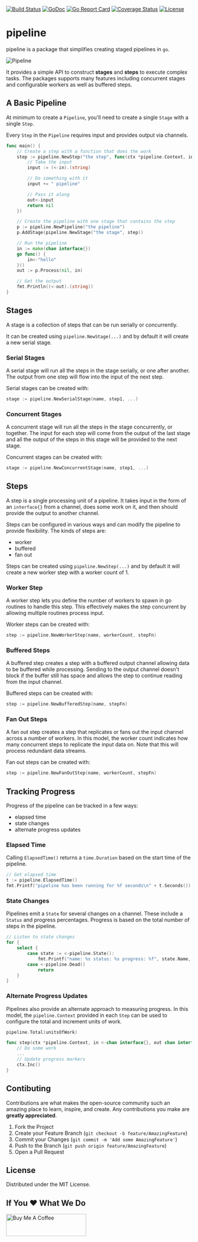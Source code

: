 [![Build Status](https://travis-ci.org/pokanop/pipeline.svg?branch=master)](https://travis-ci.org/pokanop/pipeline)
[![GoDoc](https://godoc.org/github.com/pokanop/pipeline?status.svg)](https://godoc.org/github.com/pokanop/pipeline)
[![Go Report Card](https://goreportcard.com/badge/github.com/pokanop/pipeline)](https://goreportcard.com/report/github.com/pokanop/pipeline)
[![Coverage Status](https://coveralls.io/repos/github/pokanop/pipeline/badge.svg?branch=master)](https://coveralls.io/github/pokanop/pipeline?branch=master)
[![License](https://img.shields.io/badge/license-MIT-blue.svg)](https://github.com/containous/traefik/blob/master/LICENSE.md)

# pipeline

pipeline is a package that simplifies creating staged pipelines in `go`.

![Pipeline](/images/pipeline.png)

It provides a simple API to construct **stages** and **steps** to execute complex tasks. The packages supports many features including concurrent stages and configurable workers as well as buffered steps.

## A Basic Pipeline

At minimum to create a `Pipeline`, you'll need to create a single `Stage` with a single `Step`.

Every `Step` in the `Pipeline` requires input and provides output via channels.

```go
func main() {
    // Create a step with a function that does the work
    step := pipeline.NewStep("the step", func(ctx *pipeline.Context, in <-chan interface{}, out chan interface{}) error {
        // Take the input
        input := (<-in).(string)

        // Do something with it
        input += " pipeline"

        // Pass it along
        out<-input
        return nil
    })

    // Create the pipeline with one stage that contains the step
    p := pipeline.NewPipeline("the pipeline")
    p.AddStage(pipeline.NewStage("the stage", step))

    // Run the pipeline
    in := make(chan interface{})
    go func() {
        in<-"hello"
    }()
    out := p.Process(nil, in)

    // Get the output
    fmt.Println((<-out).(string))
}
```

## Stages

A stage is a collection of steps that can be run serially or concurrently.

It can be created using `pipeline.NewStage(...)` and by default it will create a new serial stage.

### Serial Stages

A serial stage will run all the steps in the stage serially, or one after another. The output from one step will flow into the input of the next step.

Serial stages can be created with:

```go
stage := pipeline.NewSerialStage(name, step1, ...)
```

### Concurrent Stages

A concurrent stage will run all the steps in the stage concurrently, or together. The input for each step will come from the output of the last stage and all the output of the steps in this stage will be provided to the next stage.

Concurrent stages can be created with:

```go
stage := pipeline.NewConcurrentStage(name, step1, ...)
```

## Steps

A step is a single processing unit of a pipeline. It takes input in the form of an `interface{}` from a channel, does some work on it, and then should provide the output to another channel.

Steps can be configured in various ways and can modify the pipeline to provide flexibility. The kinds of steps are:

- worker
- buffered
- fan out

Steps can be created using `pipeline.NewStep(...)` and by default it will create a new worker step with a worker count of 1.

### Worker Step

A worker step lets you define the number of workers to spawn in go routines to handle this step. This effectively makes the step concurrent by allowing multiple routines process input.

Worker steps can be created with:

```go
step := pipeline.NewWorkerStep(name, workerCount, stepFn)
```

### Buffered Steps

A buffered step creates a step with a buffered output channel allowing data to be buffered while processing. Sending to the output channel doesn't block if the buffer still has space and allows the step to continue reading from the input channel.

Buffered steps can be created with:

```go
step := pipeline.NewBufferedStep(name, stepFn)
```

### Fan Out Steps

A fan out step creates a step that replicates or fans out the input channel across a number of workers. In this model, the worker count indicates how many concurrent steps to replicate the input data on. Note that this will process redundant data streams.

Fan out steps can be created with:

```go
step := pipeline.NewFanOutStep(name, workerCount, stepFn)
```

## Tracking Progress

Progress of the pipeline can be tracked in a few ways:

- elapsed time
- state changes
- alternate progress updates

### Elapsed Time

Calling `ElapsedTime()` returns a `time.Duration` based on the start time of the pipeline.

```go
// Get elapsed time
t := pipeline.ElapsedTime()
fmt.Printf("pipeline has been running for %f seconds\n" + t.Seconds())
```

### State Changes

Pipelines emit a `State` for several changes on a channel. These include a `Status` and progress percentages. Progress is based on the total number of steps in the pipeline.

```go
// Listen to state changes
for {
    select {
        case state := <-pipeline.State():
            fmt.Printf("name: %s status: %s progress: %f", state.Name, state.Status.String(), state.Progress)
        case <-pipeline.Dead()
            return
    }
}
```

### Alternate Progress Updates

Pipelines also provide an alternate approach to measuring progress. In this model, the `pipeline.Context` provided in each `Step` can be used to configure the total and increment units of work.

```go
pipeline.Total(unitsOfWork)

func step(ctx *pipeline.Context, in <-chan interface{}, out chan interface{}) error {
    // Do some work
    ...
    // Update progress markers
    ctx.Inc()
}
```

## Contibuting

Contributions are what makes the open-source community such an amazing place to learn, inspire, and create. Any contributions you make are **greatly appreciated**.

1. Fork the Project
2. Create your Feature Branch (`git checkout -b feature/AmazingFeature`)
3. Commit your Changes (`git commit -m 'Add some AmazingFeature'`)
4. Push to the Branch (`git push origin feature/AmazingFeature`)
5. Open a Pull Request

## License

Distributed under the MIT License.

## If You ♥️ What We Do

<a href="https://www.buymeacoffee.com/pokanopapps" target="_blank"><img src="https://cdn.buymeacoffee.com/buttons/v2/default-yellow.png" alt="Buy Me A Coffee" height="60" width="217"></a>

